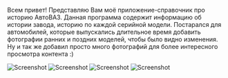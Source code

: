 Всем привет!
Представляю Вам моё приложение-справочник про историю АвтоВАЗ.
Данная программа содержит информацию об истории завода, историю по каждой серийной модели.
Постарался для автомобилей, которые выпускались длительное время добавить фотографии ранних и поздних моделей, чтобы было видно изменения.
Ну и так же добавил просто много фотографий для более интересного просмотра контента :)

![Screenshot](https://github.com/dwodik/LadaHandbook/blob/master/scr1.png)
![Screenshot](https://github.com/dwodik/LadaHandbook/blob/master/scr2.png)
![Screenshot](https://github.com/dwodik/LadaHandbook/blob/master/scr3.png)
![Screenshot](https://github.com/dwodik/LadaHandbook/blob/master/scr4.png)
